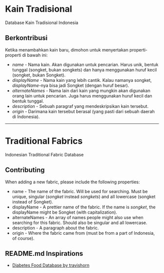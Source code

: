 # Kain Tradisional
Database Kain Tradisional Indonesia

## Berkontribusi
Ketika menambahkan kain baru, dimohon untuk menyertakan properti-properti di bawah ini:

- _name_ - Nama kain. Akan digunakan untuk pencarian. Harus unik, bentuk tunggal (songket, bukan songkets) dan hanya menggunakan huruf kecil (songket, bukan Songket).
- _displayName_ - Nama kain yang lebih cantik. Kalau namanya songket, _displayName_-nya bisa jadi Songket (dengan huruf besar).
- _alternateNames_ - Nama lain dari kain yang mungkin akan digunakan orang lain untuk pencarian. Juga harus menggunakan huruf kecil dan bentuk tunggal.
- _description_ - Sebuah paragraf yang mendeskripsikan kain tersebut.
- _origin_ - Darimana kain tersebut berasal (yang pasti dari sebuah daerah di Indonesia).

---

# Traditional Fabrics
Indonesian Traditional Fabric Database

## Contributing
When adding a new fabric, please include the following properties:

- name - The name of the fabric. Will be used for searching. Must be unique, singular (_songket_ instead _songkets_) and all lowercase (songket instead of Songket).
- displayName - A prettier name of the fabric. If the name is _songket_, the displayName might be Songket (with capitalization).
- alternateNames - An array of names people might also use when searching for this fabric. Should also be singular and all lowercase.
- description - A paragraph about the fabric.
- origin - Where the fabric came from (must be from a part of Indonesia, of course).

## README.md Inspirations
- [Diabetes Food Database by travishorn](https://github.com/travishorn/diabetes-food-database)
